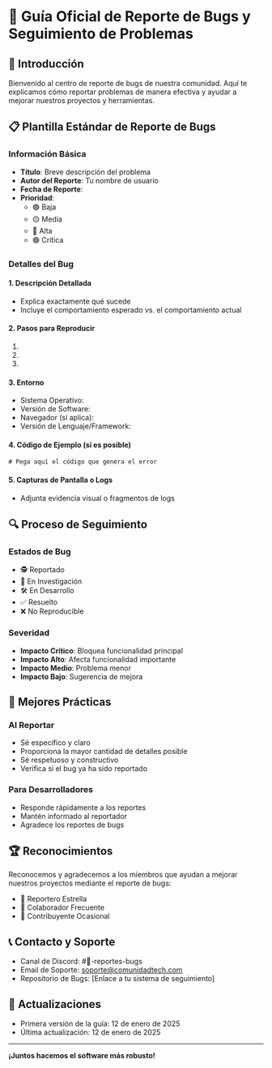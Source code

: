 # 🐛 Guía Oficial de Reporte de Bugs y Seguimiento de Problemas

## 🚨 Introducción

Bienvenido al centro de reporte de bugs de nuestra comunidad. Aquí te explicamos cómo reportar problemas de manera efectiva y ayudar a mejorar nuestros proyectos y herramientas.

## 📋 Plantilla Estándar de Reporte de Bugs

### Información Básica
- **Título**: Breve descripción del problema
- **Autor del Reporte**: Tu nombre de usuario
- **Fecha de Reporte**: 
- **Prioridad**: 
  * 🟢 Baja
  * 🟡 Media
  * 🔴 Alta
  * 🟣 Crítica

### Detalles del Bug

#### 1. Descripción Detallada
- Explica exactamente qué sucede
- Incluye el comportamiento esperado vs. el comportamiento actual

#### 2. Pasos para Reproducir
1. 
2. 
3. 

#### 3. Entorno
- Sistema Operativo:
- Versión de Software:
- Navegador (si aplica):
- Versión de Lenguaje/Framework:

#### 4. Código de Ejemplo (si es posible)
```
# Pega aquí el código que genera el error
```

#### 5. Capturas de Pantalla o Logs
- Adjunta evidencia visual o fragmentos de logs

## 🔍 Proceso de Seguimiento

### Estados de Bug
- 🕵️ Reportado
- 🔬 En Investigación
- 🛠️ En Desarrollo
- ✅ Resuelto
- ❌ No Reproducible

### Severidad
- **Impacto Crítico**: Bloquea funcionalidad principal
- **Impacto Alto**: Afecta funcionalidad importante
- **Impacto Medio**: Problema menor
- **Impacto Bajo**: Sugerencia de mejora

## 🤝 Mejores Prácticas

### Al Reportar
- Sé específico y claro
- Proporciona la mayor cantidad de detalles posible
- Sé respetuoso y constructivo
- Verifica si el bug ya ha sido reportado

### Para Desarrolladores
- Responde rápidamente a los reportes
- Mantén informado al reportador
- Agradece los reportes de bugs

## 🏆 Reconocimientos

Reconocemos y agradecemos a los miembros que ayudan a mejorar nuestros proyectos mediante el reporte de bugs:

- 🥇 Reportero Estrella
- 🥈 Colaborador Frecuente
- 🥉 Contribuyente Ocasional

## 📞 Contacto y Soporte

- Canal de Discord: #🐛-reportes-bugs
- Email de Soporte: soporte@comunidadtech.com
- Repositorio de Bugs: [Enlace a tu sistema de seguimiento]

## 🔄 Actualizaciones

- Primera versión de la guía: 12 de enero de 2025
- Última actualización: 12 de enero de 2025

---

**¡Juntos hacemos el software más robusto!**
